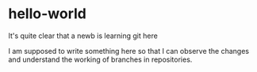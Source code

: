 # hello-world
It's quite clear that a newb is learning git here

I am supposed to write something here so that I can observe the changes and understand the working of branches in repositories.
